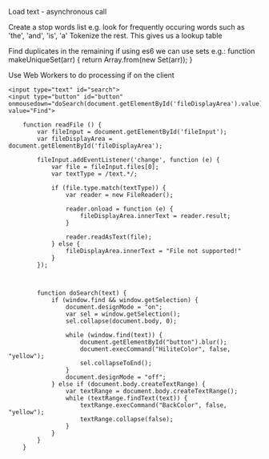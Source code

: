 Load text - asynchronous call

Create a stop words list e.g. look for frequently occuring words such as 'the', 'and', 'is', 'a'
Tokenize the rest. This gives us a lookup table

Find duplicates in the remaining if using es6 we can use sets e.g.:
function makeUniqueSet(arr) {
   return Array.from(new Set(arr));
}



Use Web Workers to do processing if on the client


	<input type="text" id="search">
	<input type="button" id="button" onmousedown="doSearch(document.getElementById('fileDisplayArea').value)" value="Find">
	
		function readFile () {
			var fileInput = document.getElementById('fileInput');
			var fileDisplayArea = document.getElementById('fileDisplayArea');

			fileInput.addEventListener('change', function (e) {
				var file = fileInput.files[0];
				var textType = /text.*/;

				if (file.type.match(textType)) {
					var reader = new FileReader();

					reader.onload = function (e) {
						fileDisplayArea.innerText = reader.result;
					}

					reader.readAsText(file);
				} else {
					fileDisplayArea.innerText = "File not supported!"
				}
			});



			function doSearch(text) {
				if (window.find && window.getSelection) {
					document.designMode = "on";
					var sel = window.getSelection();
					sel.collapse(document.body, 0);

					while (window.find(text)) {
						document.getElementById("button").blur();
						document.execCommand("HiliteColor", false, "yellow");
						sel.collapseToEnd();
					}
					document.designMode = "off";
				} else if (document.body.createTextRange) {
					var textRange = document.body.createTextRange();
					while (textRange.findText(text)) {
						textRange.execCommand("BackColor", false, "yellow");
						textRange.collapse(false);
					}
				}
			}
		}
	
